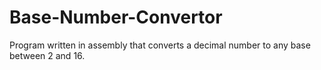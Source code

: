 # Base-Number-Convertor
Program written in assembly that converts a decimal number to any base between 2 and 16.
